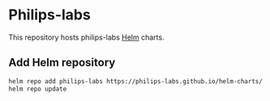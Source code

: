 # Philips-labs

This repository hosts philips-labs [Helm](https://helm.sh) charts.

## Add Helm repository

```bash
helm repo add philips-labs https://philips-labs.github.io/helm-charts/
helm repo update
```
